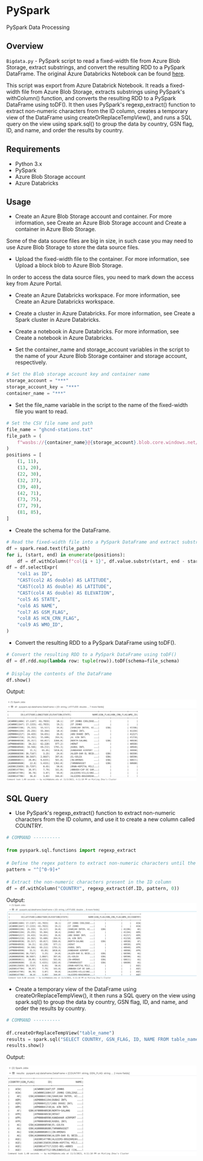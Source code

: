 # PySpark
PySpark Data Processing

## Overview

`Bigdata.py` - PySpark script to read a fixed-width file from Azure Blob Storage, extract substrings, and convert the resulting RDD to a PySpark DataFrame. The original Azure Databricks Notebook can be found [here](https://adb-8157169415581468.8.azuredatabricks.net/?o=8157169415581468#notebook/2452887077650528).

This script was export from Azure Databrick Notebook. It reads a fixed-width file from Azure Blob Storage, extracts substrings using PySpark's withColumn() function, and converts the resulting RDD to a PySpark DataFrame using toDF(). It then uses PySpark's regexp_extract() function to extract non-numeric characters from the ID column, creates a temporary view of the DataFrame using createOrReplaceTempView(), and runs a SQL query on the view using spark.sql() to group the data by country, GSN flag, ID, and name, and order the results by country.

## Requirements

* Python 3.x
* PySpark
* Azure Blob Storage account
* Azure Databricks

## Usage

* Create an Azure Blob Storage account and container. For more information, see Create an Azure Blob Storage account and Create a container in Azure Blob Storage.

Some of the data source files are big in size, in such case you may need to use Azure Blob Storage to store the data source files.

* Upload the fixed-width file to the container. For more information, see Upload a block blob to Azure Blob Storage.

In order to access the data source files, you need to mark down the access key from Azure Portal.

* Create an Azure Databricks workspace. For more information, see Create an Azure Databricks workspace.

* Create a cluster in Azure Databricks. For more information, see Create a Spark cluster in Azure Databricks.

* Create a notebook in Azure Databricks. For more information, see Create a notebook in Azure Databricks.

* Set the container_name and storage_account variables in the script to the name of your Azure Blob Storage container and storage account, respectively.

```python
# Set the Blob storage account key and container name
storage_account = "***"
storage_account_key = "***"
container_name = "***"
```
* Set the file_name variable in the script to the name of the fixed-width file you want to read.

```python
# Set the CSV file name and path
file_name = "ghcnd-stations.txt"
file_path = (
    f"wasbs://{container_name}@{storage_account}.blob.core.windows.net/{file_name}"
)
positions = [
    (1, 11),
    (13, 20),
    (22, 30),
    (32, 37),
    (39, 40),
    (42, 71),
    (73, 75),
    (77, 79),
    (81, 85),
]
```

* Create the schema for the DataFrame.

```python
# Read the fixed-width file into a PySpark DataFrame and extract substrings using withColumn()
df = spark.read.text(file_path)
for i, (start, end) in enumerate(positions):
    df = df.withColumn(f"col{i + 1}", df.value.substr(start, end - start + 1))
df = df.selectExpr(
    "col1 as ID",
    "CAST(col2 AS double) AS LATITUDE",
    "CAST(col3 AS double) AS LATITUDE",
    "CAST(col4 AS double) AS ELEVATION",
    "col5 AS STATE",
    "col6 AS NAME",
    "col7 AS GSM_FLAG",
    "col8 AS HCN_CRN_FLAG",
    "col9 AS WMO_ID",
)
```

* Convert the resulting RDD to a PySpark DataFrame using toDF().

```python
# Convert the resulting RDD to a PySpark DataFrame using toDF()
df = df.rdd.map(lambda row: tuple(row)).toDF(schema=file_schema)

# Display the contents of the DataFrame
df.show()
```
Output:

![Alt text](table.png)

## SQL Query

* Use PySpark's regexp_extract() function to extract non-numeric characters from the ID column, and use it to create a new column called COUNTRY.

```python
# COMMAND ----------

from pyspark.sql.functions import regexp_extract

# Define the regex pattern to extract non-numeric characters until the first number
pattern = "^[^0-9]+"

# Extract the non-numeric characters present in the ID column
df = df.withColumn("COUNTRY", regexp_extract(df.ID, pattern, 0))
```

Output:
![Alt text](country.png)

* Create a temporary view of the DataFrame using createOrReplaceTempView(), it then runs a SQL query on the view using spark.sql() to group the data by country, GSN flag, ID, and name, and order the results by country.

```python
# COMMAND ----------

df.createOrReplaceTempView("table_name")
results = spark.sql("SELECT COUNTRY, GSN_FLAG, ID, NAME FROM table_name GROUP BY GSN_FLAG, COUNTRY, ID, NAME ORDER BY COUNTRY")
results.show()
```

Output:

![Alt text](groupby.png)